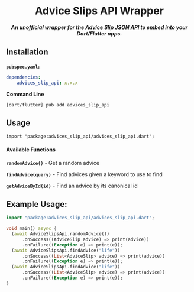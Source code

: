 <h1 align="center">
Advice Slips API Wrapper
</h1>
<p align="center">
<strong><em>An unofficial wrapper for the <a href="https://api.adviceslip.com"/>Advice Slip JSON API</a> to embed into your Dart/Flutter apps.</em></strong>
</p>


## Installation

**`pubspec.yaml`:**

```yaml
dependencies:
    advices_slip_api: x.x.x
```

**Command Line**

```shell
[dart/flutter] pub add advices_slip_api
```

## Usage

```
import "package:advices_slip_api/advices_slip_api.dart";
```

#### Available Functions

**`randomAdvice()`** - Get a random advice


**`findAdvice(query)`** - Find advices given a keyword to use to find


**`getAdviceById(id)`** - Find an advice by its canonical id


## Example Usage:

```dart
import "package:advices_slip_api/advices_slip_api.dart";

void main() async {
  (await AdviceSlipsApi.randomAdvice())
      .onSuccess((AdviceSlip advice) => print(advice))
      .onFailure((Exception e) => print(e));
  (await AdviceSlipsApi.findAdvice("life"))
      .onSuccess((List<AdviceSlip> advice) => print(advice))
      .onFailure((Exception e) => print(e));
  (await AdviceSlipsApi.findAdvice("life"))
      .onSuccess((List<AdviceSlip> advice) => print(advice))
      .onFailure((Exception e) => print(e));
}
```
